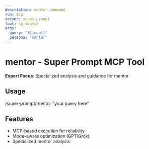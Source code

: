 ```yaml
---
description: mentor command
run: mcp
server: super-prompt
tool: sp_mentor
args:
  query: "${input}"
  persona: "mentor"
---
```


# **mentor - Super Prompt MCP Tool**

**Expert Focus**: Specialized analysis and guidance for mentor

## Usage
/super-prompt/mentor "your query here"

## Features
- MCP-based execution for reliability
- Mode-aware optimization (GPT/Grok)
- Specialized mentor analysis
